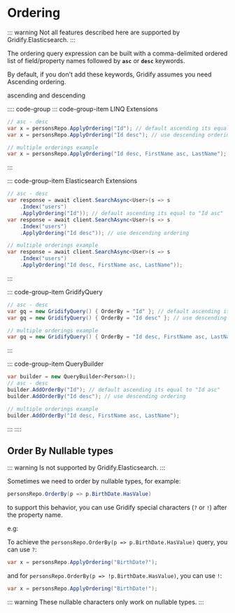 # Ordering

::: warning
Not all features described here are supported by Gridify.Elasticsearch.
:::

The ordering query expression can be built with a comma-delimited ordered list of field/property names followed by **`asc`** or **`desc`** keywords.

By default, if you don't add these keywords, Gridify assumes you need Ascending ordering.

ascending and descending

:::: code-group
::: code-group-item LINQ Extensions

``` csharp
// asc - desc
var x = personsRepo.ApplyOrdering("Id"); // default ascending its equal to "Id asc"
var x = personsRepo.ApplyOrdering("Id desc"); // use descending ordering

// multiple orderings example
var x = personsRepo.ApplyOrdering("Id desc, FirstName asc, LastName");
```

:::

::: code-group-item Elasticsearch Extensions

``` csharp
// asc - desc
var response = await client.SearchAsync<User>(s => s
    .Index("users")
    .ApplyOrdering("Id")); // default ascending its equal to "Id asc"
var response = await client.SearchAsync<User>(s => s
    .Index("users")
    .ApplyOrdering("Id desc")); // use descending ordering

// multiple orderings example
var response = await client.SearchAsync<User>(s => s
    .Index("users")
    .ApplyOrdering("Id desc, FirstName asc, LastName"));
```

:::

::: code-group-item GridifyQuery

``` csharp
// asc - desc
var gq = new GridifyQuery() { OrderBy = "Id" }; // default ascending its equal to "Id asc"
var gq = new GridifyQuery() { OrderBy = "Id desc" }; // use descending ordering

// multiple orderings example
var gq = new GridifyQuery() { OrderBy = "Id desc, FirstName asc, LastName" };
```

:::

::: code-group-item QueryBuilder

``` csharp
var builder = new QueryBuilder<Person>();
// asc - desc
builder.AddOrderBy("Id"); // default ascending its equal to "Id asc"
builder.AddOrderBy("Id desc"); // use descending ordering

// multiple orderings example
builder.AddOrderBy("Id desc, FirstName asc, LastName");
```

:::
::::

## Order By Nullable types

::: warning
Is not supported by Gridify.Elasticsearch.
:::

Sometimes we need to order by nullable types, for example:

``` csharp
personsRepo.OrderBy(p => p.BirthDate.HasValue)
```

to support this behavior, you can use Gridify special characters (`?` or `!`) after the property name.

e.g:

To achieve the `personsRepo.OrderBy(p => p.BirthDate.HasValue)` query, you can use `?`:

``` csharp
var x = personsRepo.ApplyOrdering("BirthDate?");
```

and for `personsRepo.OrderBy(p => !p.BirthDate.HasValue)`, you can use `!`:

``` csharp
var x = personsRepo.ApplyOrdering("BirthDate!");
```

::: warning
These nullable characters only work on nullable types.
:::
